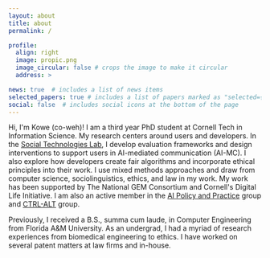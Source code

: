 ```yaml
---
layout: about
title: about
permalink: /

profile:
  align: right
  image: propic.png
  image_circular: false # crops the image to make it circular
  address: >

news: true  # includes a list of news items
selected_papers: true # includes a list of papers marked as "selected={true}"
social: false  # includes social icons at the bottom of the page
---
```


Hi, I'm Kowe (co-weh)! I am a third year PhD student at Cornell Tech in Information Science. My research centers around users and developers. In the [Social Technologies Lab](https://s.tech.cornell.edu/), I develop evaluation frameworks and design interventions to support users in AI-mediated communication (AI-MC). I also explore how developers create fair algorithms and incorporate ethical principles into their work. I use mixed methods approaches and draw from computer science, sociolinguistics, ethics, and law in my work. My work has been supported by The National GEM Consortium and Cornell's Digital Life Initiative. I am also an active member in the [AI Policy and Practice](https://aipp.cis.cornell.edu/) group and [CTRL-ALT](https://www.dli.tech.cornell.edu/ctrl-alt) group. 

Previously, I received a B.S., summa cum laude, in Computer Engineering from Florida A&M University. As an undergrad, I had a myriad of research experiences from biomedical engineering to ethics. I have worked on several patent matters at law firms and in-house.
